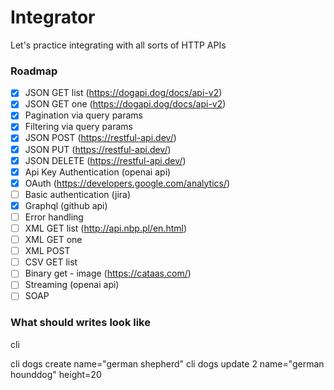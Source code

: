 # Integrator

Let's practice integrating with all sorts of HTTP APIs

### Roadmap

- [x] JSON GET list (https://dogapi.dog/docs/api-v2)
- [x] JSON GET one (https://dogapi.dog/docs/api-v2)
- [x] Pagination via query params
- [x] Filtering via query params
- [x] JSON POST (https://restful-api.dev/)
- [x] JSON PUT (https://restful-api.dev/)
- [x] JSON DELETE (https://restful-api.dev/)
- [x] Api Key Authentication (openai api)
- [x] OAuth (https://developers.google.com/analytics/)
- [ ] Basic authentication (jira)
- [x] Graphql (github api)
- [ ] Error handling
- [ ] XML GET list (http://api.nbp.pl/en.html)
- [ ] XML GET one
- [ ] XML POST
- [ ] CSV GET list
- [ ] Binary get - image (https://cataas.com/)
- [ ] Streaming (openai api)
- [ ] SOAP

### What should writes look like

cli <api> <action> <args> <fields>

cli dogs create name="german shepherd"
cli dogs update 2 name="german hounddog" height=20